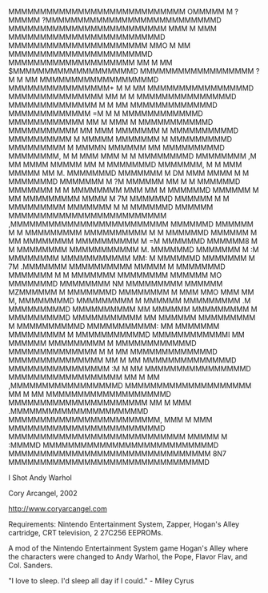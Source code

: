 MMMMMMMMMMMMMMMMMMMMMMMMMMMM    OMMMMM    M   ?MMMMM    ?MMMMMMMMMMMMMMMMMMMMMMMMMMMD
MMMMMMMMMMMMMMMMMMMMMMMMM   MMM           M          MMM    MMMMMMMMMMMMMMMMMMMMMMMMD
MMMMMMMMMMMMMMMMMMMMMM   MMO              M              MM   MMMMMMMMMMMMMMMMMMMMMMD
MMMMMMMMMMMMMMMMMMMM   MM                 M                 MM  $MMMMMMMMMMMMMMMMMMMD
MMMMMMMMMMMMMMMMMM  ?M                    M                   MM  MMMMMMMMMMMMMMMMMMD
MMMMMMMMMMMMMMMM+  M                      M                     MM  MMMMMMMMMMMMMMMMD
MMMMMMMMMMMMMMM  MM                       M                       M  MMMMMMMMMMMMMMMD
MMMMMMMMMMMMMM  M                         M                        MM  MMMMMMMMMMMMMD
MMMMMMMMMMMMM =M                          M                          M  MMMMMMMMMMMMD
MMMMMMMMMMMM MM                          M MMM                        M  MMMMMMMMMMMD
MMMMMMMMMMM MM                         MMM MMMMMMM                     M  MMMMMMMMMMD
MMMMMMMMMM  M                        MMMMM MMMMMMM                      M  MMMMMMMMMD
MMMMMMMMM  M                         MMMMN MMMMMM                       MM MMMMMMMMMD
MMMMMMMM, M                         M  MMM MMM  M                        M  MMMMMMMMD
MMMMMMMM ,M                      MM   MMMM MMMMM MM                       M  MMMMMMMD
MMMMMMM, M                      M      MMM MMMMM   MM                     M. MMMMMMMD
MMMMMMM  M                    DM       MMM MMMM      M                     M MMMMMMMD
MMMMMMM M                    ?M     MMMMMM MM         M                    M  MMMMMMD
MMMMMMM M                    M    MMMMMMMM MMM        MM                   M  MMMMMMD
MMMMMM  M                   MM   MMMMMMMMM MMMM        M                   7M MMMMMMD
MMMMMM  M                   M    MMMMMMMMM MMMMMMM     M                    M MMMMMMD
MMMMMM  MMMMMMMMMMMMMMMMMMMMMMMMM                  ,MMMMMMMMMMMMMMMMMMMMMMMMM MMMMMMD
MMMMMM  M                   M    MMMMMMMMM MMMMMMMMMM  M                    M MMMMMMD
MMMMMM  M                   MM    MMMMMMMM MMMMMMMMMM  M                   =M MMMMMMD
MMMMMM8 M                    M    MMMMMMMM MMMMMMMMMMM                     M. MMMMMMD
MMMMMMM M                    :M   MMMMMMMM MMMMMMMMMMM MM:                 M  MMMMMMD
MMMMMMM  M                    7M  .MMMMMMM MMMMMMMMMM MMMMM                M MMMMMMMD
MMMMMMM  M                      M  MMMMMMM MMMMMMMM  MMMMMM               MO MMMMMMMD
MMMMMMMM NM                      MMMMMMMMM MMMMMM  MZMMMMMM               M  MMMMMMMD
MMMMMMMM  M                            MMM MMO   MMM   MM                M, MMMMMMMMD
MMMMMMMMM  M                        MMMMMM MMMMMMMMM                    .M MMMMMMMMMD
MMMMMMMMMM MM                       MMMMMM MMMMMMMMM                    M  MMMMMMMMMD
MMMMMMMMMMM MM                      MMMMMM MMMMMMMMM                   M  MMMMMMMMMMD
MMMMMMMMMMM: MM                    MMMMMMM MMMMMMMMM                  M  MMMMMMMMMMMD
MMMMMMMMMMMMI MM                    MMMMMM MMMMMMMMM                 M  MMMMMMMMMMMMD
MMMMMMMMMMMMMM  M                         M                        MM  MMMMMMMMMMMMMD
MMMMMMMMMMMMMMM  MM                       M                       MM  MMMMMMMMMMMMMMD
MMMMMMMMMMMMMMMM  :M                      M                     MM  MMMMMMMMMMMMMMMMD
MMMMMMMMMMMMMMMMMM  MM                    M                   MM  ,MMMMMMMMMMMMMMMMMD
MMMMMMMMMMMMMMMMMMMM  MM                  M                 MM   MMMMMMMMMMMMMMMMMMMD
MMMMMMMMMMMMMMMMMMMMMM   MM               M              MMM  .MMMMMMMMMMMMMMMMMMMMMD
MMMMMMMMMMMMMMMMMMMMMMMM,   MMM           M           MMM   MMMMMMMMMMMMMMMMMMMMMMMMD
MMMMMMMMMMMMMMMMMMMMMMMMMMMM    MMMMM     M    :MMMMD    MMMMMMMMMMMMMMMMMMMMMMMMMMMD
MMMMMMMMMMMMMMMMMMMMMMMMMMMMMMMM         8N7         MMMMMMMMMMMMMMMMMMMMMMMMMMMMMMMD

I Shot Andy Warhol

Cory Arcangel, 2002

http://www.coryarcangel.com

Requirements: Nintendo Entertainment System, Zapper, Hogan's Alley cartridge, CRT television, 2 27C256 EEPROMs.

A mod of the Nintendo Entertainment System game Hogan's Alley where the characters were changed to Andy Warhol, the Pope, Flavor Flav, and Col. Sanders.

"I love to sleep. I'd sleep all day if I could." - Miley Cyrus